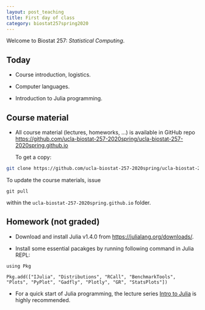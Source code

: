```yaml
---
layout: post_teaching
title: First day of class
category: biostat257spring2020
---
```


Welcome to Biostat 257: *Statistical Computing*. 

## Today

* Course introduction, logistics.

* Computer languages.

* Introduction to Julia programming.

## Course material

* All course material (lectures, homeworks, ...) is available in GitHub repo <https://github.com/ucla-biostat-257-2020spring/ucla-biostat-257-2020spring.github.io>  

  To get a copy:  
```bash
git clone https://github.com/ucla-biostat-257-2020spring/ucla-biostat-257-2020spring.github.io.git
```  
  To update the course materials, issue
```
git pull
```
within the `ucla-biostat-257-2020spring.github.io` folder.

## Homework (not graded)

* Download and install Julia v1.4.0 from <https://julialang.org/downloads/>.

* Install some essential pacakges by running following command in Julia REPL:   
```
using Pkg

Pkg.add(["IJulia", "Distributions", "RCall", "BenchmarkTools", "Plots", "PyPlot", "Gadfly", "Plotly", "GR", "StatsPlots"])
```

* For a quick start of Julia programming, the lecture series [Intro to Julia](https://juliaacademy.com/p/intro-to-julia) is highly recommended.

